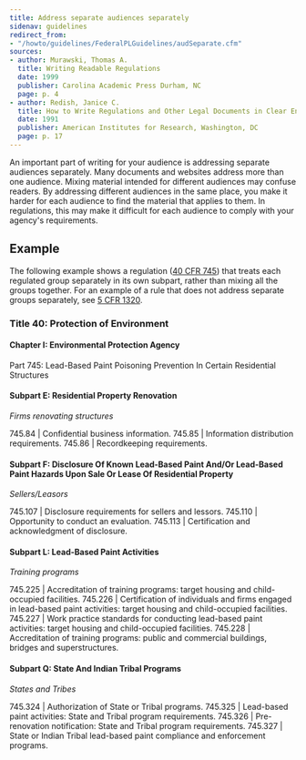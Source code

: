 ```yaml
---
title: Address separate audiences separately
sidenav: guidelines
redirect_from:
- "/howto/guidelines/FederalPLGuidelines/audSeparate.cfm"
sources:
- author: Murawski, Thomas A.
  title: Writing Readable Regulations
  date: 1999
  publisher: Carolina Academic Press Durham, NC
  page: p. 4
- author: Redish, Janice C.
  title: How to Write Regulations and Other Legal Documents in Clear English
  date: 1991
  publisher: American Institutes for Research, Washington, DC
  page: p. 17
---
```


An important part of writing for your audience is addressing separate audiences separately. Many documents and websites address more than one audience. Mixing material intended for different audiences may confuse readers. By addressing different audiences in the same place, you make it harder for each audience to find the material that applies to them. In regulations, this may make it difficult for each audience to comply with your agency's requirements.

## Example

The following example shows a regulation ([40 CFR 745](https://www.ecfr.gov/cgi-bin/text-idx?SID=eee3a01b00b523d32454249c3d647132&mc=true&tpl=/ecfrbrowse/Title40/40cfr745_main_02.tpl)) that treats each regulated group separately in its own subpart, rather than mixing all the groups together. For an example of a rule that does not address separate groups separately, see [5 CFR 1320](https://www.ecfr.gov/cgi-bin/text-idx?tpl=/ecfrbrowse/Title05/5cfr1320_main_02.tpl).

<div class="example-container">

### Title 40: Protection of Environment

#### Chapter I: Environmental Protection Agency

Part 745: Lead-Based Paint Poisoning Prevention In Certain Residential Structures

#### Subpart E: Residential Property Renovation

_Firms renovating structures_

745.84 | Confidential business information.
745.85 | Information distribution requirements.
745.86 | Recordkeeping requirements.

#### Subpart F: Disclosure Of Known Lead-Based Paint And/Or Lead-Based Paint Hazards Upon Sale Or Lease Of Residential Property

_Sellers/Leasors_

745.107 | Disclosure requirements for sellers and lessors.
745.110 | Opportunity to conduct an evaluation.
745.113 | Certification and acknowledgment of disclosure.

#### Subpart L: Lead-Based Paint Activities

_Training programs_

745.225 | Accreditation of training programs: target housing and child-occupied facilities.
745.226 | Certification of individuals and firms engaged in lead-based paint activities: target housing and child-occupied facilities.
745.227 | Work practice standards for conducting lead-based paint activities: target housing and child-occupied facilities.
745.228 | Accreditation of training programs: public and commercial buildings, bridges and superstructures.

#### Subpart Q: State And Indian Tribal Programs

_States and Tribes_

745.324 | Authorization of State or Tribal programs.
745.325 | Lead-based paint activities: State and Tribal program requirements.
745.326 | Pre-renovation notification: State and Tribal program requirements.
745.327 | State or Indian Tribal lead-based paint compliance and enforcement programs.

</div>
